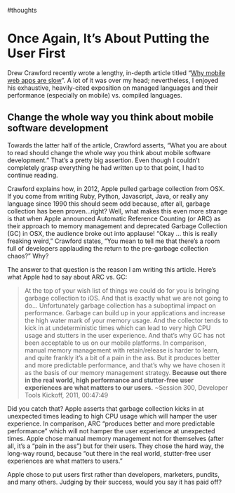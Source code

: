 #thoughts

# Once Again, It’s About Putting the User First

Drew Crawford recently wrote a lengthy, in-depth article titled “[Why mobile web apps are slow](http://sealedabstract.com/rants/why-mobile-web-apps-are-slow/)”. A lot of it was over my head; nevertheless, I enjoyed his exhaustive, heavily-cited exposition on managed languages and their performance (especially on mobile) vs. compiled languages.

## Change the whole way you think about mobile software development
Towards the latter half of the article, Crawford asserts, “What you are about to read should change the whole way you think about mobile software development.” That’s a pretty big assertion. Even though I couldn’t completely grasp everything he had written up to that point, I had to continue reading.

Crawford explains how, in 2012, Apple pulled garbage collection from OSX. If you come from writing Ruby, Python, Javascript, Java, or really any language since 1990 this should seem odd because, after all, garbage collection has been proven…right? Well, what makes this even more strange is that when Apple announced Automatic Reference Counting (or ARC) as their approach to memory management and deprecated Garbage Collection (GC) in OSX, the audience broke out into applause! “Okay … this is really freaking weird,” Crawford states, “You mean to tell me that there’s a room full of developers applauding the return to the pre-garbage collection chaos?” Why?

The answer to that question is the reason I am writing this article. Here’s what Apple had to say about ARC vs. GC:

> At the top of your wish list of things we could do for you is bringing garbage collection to iOS. And that is exactly what we are not going to do… Unfortunately garbage collection has a suboptimal impact on performance. Garbage can build up in your applications and increase the high water mark of your memory usage. And the collector tends to kick in at undeterministic times which can lead to very high CPU usage and stutters in the user experience. And that’s why GC has not been acceptable to us on our mobile platforms. In comparison, manual memory management with retain/release is harder to learn, and quite frankly it’s a bit of a pain in the ass. But it produces better and more predictable performance, and that’s why we have chosen it as the basis of our memory management strategy. **Because out there in the real world, high performance and stutter-free user experiences are what matters to our users.** ~Session 300, Developer Tools Kickoff, 2011, 00:47:49

Did you catch that? Apple asserts that garbage collection kicks in at unexpected times leading to high CPU usage which will hamper the user experience. In comparison, ARC “produces better and more predictable performance” which will not hamper the user experience at unexpected times. Apple chose manual memory management not for themselves (after all, it’s a “pain in the ass”) but for their users.  They chose the hard way, the long-way round, because “out there in the real world, stutter-free user experiences are what matters to users.”

Apple chose to put users first rather than developers, marketers, pundits, and many others. Judging by their success, would you say it has paid off?
